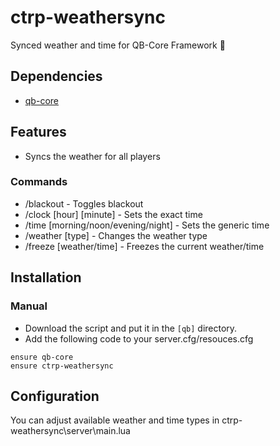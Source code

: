 # ctrp-weathersync
Synced weather and time for QB-Core Framework :sunrise:

## Dependencies
- [qb-core](https://github.com/CTRPFW-framework/qb-core)

## Features
- Syncs the weather for all players

### Commands
- /blackout - Toggles blackout
- /clock [hour] [minute] - Sets the exact time
- /time [morning/noon/evening/night] - Sets the generic time
- /weather [type] - Changes the weather type 
- /freeze [weather/time] - Freezes the current weather/time

## Installation
### Manual
- Download the script and put it in the `[qb]` directory.
- Add the following code to your server.cfg/resouces.cfg
```
ensure qb-core
ensure ctrp-weathersync
```

## Configuration
You can adjust available weather and time types in ctrp-weathersync\server\main.lua
